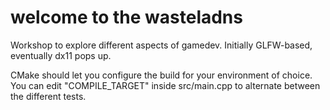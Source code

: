 welcome to the wasteladns
====================

Workshop to explore different aspects of gamedev. Initially GLFW-based, eventually dx11 pops up.

CMake should let you configure the build for your environment of choice. You can edit "COMPILE_TARGET" inside src/main.cpp to alternate between the different tests.

